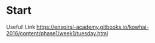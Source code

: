 # Start
Usefull Link https://enspiral-academy.gitbooks.io/kowhai-2016/content/phase1/week1/tuesday.html
